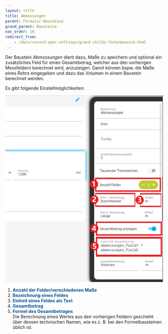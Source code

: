 ```yaml
---
layout: title
title: Abmessungen
parent: Formular-Bausteine
grand_parent: Bausteine
nav_order: 16
redirect_from:
    - /docs/record-spec-settings/grand-childs-form/measure.html
---
```


Der Baustein _Abmessungen_ dient dazu, Maße zu speichern und optional ein zusätzliches Feld für einen Gesamtbetrag, welcher aus den vorherigen Messfeldern berechnet wird, anzuzeigen. Damit können bspw. die Maße eines Rohrs eingegeben und dazu das Volumen in einem Baustein berechnet werden.

Es gibt folgende Einstellmöglichkeiten:

![1measure](\old_assets\record-spec-settings\1measure.png '1measure')

1. <span style="color:#0b5394">**Anzahl der Felder/verschiedenen Maße**</span>
2. <span style="color:#0b5394">**Bezeichnung eines Feldes**</span>
3. <span style="color:#0b5394">**Einheit eines Feldes als Text**</span>
4. <span style="color:#0b5394">**Gesamtbetrag**</span>
5. <span style="color:#0b5394">**Formel des Gesamtbetrages**</span>  
   Die Berechnung eines Wertes aus den vorherigen Feldern geschieht über dessen technischen Namen, wie es z. B. bei den Formelbausteinen üblich ist.

